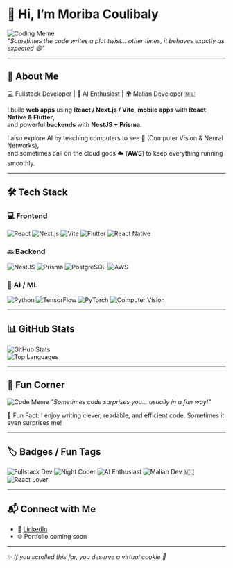 # 👋 Hi, I’m Moriba Coulibaly

![Coding Meme](https://encrypted-tbn0.gstatic.com/images?q=tbn:ANd9GcSzbbyyaZbxUJRxLgMXWNG9Rekfcj5qME5gyTi9U_v_8u-6Rbrs3wG4546ZE8vy6hQYr7M&usqp=CAU)  
*"Sometimes the code writes a plot twist… other times, it behaves exactly as expected 😄"*

---

## 🚀 About Me
💻 Fullstack Developer | 🤖 AI Enthusiast | 🌍 Malian Developer 🇲🇱

I build **web apps** using **React / Next.js / Vite**, **mobile apps** with **React Native & Flutter**,  
and powerful **backends** with **NestJS + Prisma**.

I also explore AI by teaching computers to see 👀 (Computer Vision & Neural Networks),  
and sometimes call on the cloud gods ☁️ (**AWS**) to keep everything running smoothly.

---

## 🛠️ Tech Stack

### 💻 Frontend
![React](https://img.shields.io/badge/React-61DAFB?style=for-the-badge&logo=react&logoColor=white)
![Next.js](https://img.shields.io/badge/Next.js-000000?style=for-the-badge&logo=next.js&logoColor=white)
![Vite](https://img.shields.io/badge/Vite-C4FCEF?style=for-the-badge&logo=vite&logoColor=black)
![Flutter](https://img.shields.io/badge/Flutter-02569B?style=for-the-badge&logo=flutter&logoColor=white)
![React Native](https://img.shields.io/badge/React_Native-61DAFB?style=for-the-badge&logo=react&logoColor=white)

### 🔙 Backend
![NestJS](https://img.shields.io/badge/NestJS-E0234E?style=for-the-badge&logo=nestjs&logoColor=white)
![Prisma](https://img.shields.io/badge/Prisma-0C344B?style=for-the-badge&logo=prisma&logoColor=white)
![PostgreSQL](https://img.shields.io/badge/PostgreSQL-4169E1?style=for-the-badge&logo=postgresql&logoColor=white)
![AWS](https://img.shields.io/badge/AWS-FF9900?style=for-the-badge&logo=amazon-aws&logoColor=white)

### 🤖 AI / ML
![Python](https://img.shields.io/badge/Python-3776AB?style=for-the-badge&logo=python&logoColor=white)
![TensorFlow](https://img.shields.io/badge/TensorFlow-FF6F00?style=for-the-badge&logo=tensorflow&logoColor=white)
![PyTorch](https://img.shields.io/badge/PyTorch-EE4C2C?style=for-the-badge&logo=pytorch&logoColor=white)
![Computer Vision](https://img.shields.io/badge/Computer_Vision-000000?style=for-the-badge&logo=opencv&logoColor=white)

---

## 📊 GitHub Stats

![GitHub Stats](https://github-readme-stats.vercel.app/api?username=Moribacoul73&show_icons=true&theme=radical)  
![Top Languages](https://github-readme-stats.vercel.app/api/top-langs/?username=Moribacoul73&layout=compact&theme=tokyonight)

---

## 📝 Fun Corner

![Code Meme](https://media2.dev.to/dynamic/image/width=800%2Cheight=%2Cfit=scale-down%2Cgravity=auto%2Cformat=auto/https%3A%2F%2Fdev-to-uploads.s3.amazonaws.com%2Fuploads%2Farticles%2F741b87500f9eip1evmj2.jpg) 
*"Sometimes code surprises you… usually in a fun way!"*

📌 Fun Fact: I enjoy writing clever, readable, and efficient code. Sometimes it even surprises me!

---

## 🏷️ Badges / Fun Tags

![Fullstack Dev](https://img.shields.io/badge/Fullstack-Developer-brightgreen?style=for-the-badge)
![Night Coder](https://img.shields.io/badge/Night-Coder-purple?style=for-the-badge)
![AI Enthusiast](https://img.shields.io/badge/AI-Enthusiast-orange?style=for-the-badge)
![Malian Dev 🇲🇱](https://img.shields.io/badge/Malian-Developer-red?style=for-the-badge)
![React Lover](https://img.shields.io/badge/React-Lover-blue?style=for-the-badge)

---

## 📬 Connect with Me
- 💼 [LinkedIn](https://www.linkedin.com/in/moriba-coulibaly-3785b8322/)
- 🌐 Portfolio coming soon

---

✨ *If you scrolled this far, you deserve a virtual cookie 🍪*
